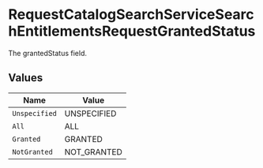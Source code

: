 # RequestCatalogSearchServiceSearchEntitlementsRequestGrantedStatus

The grantedStatus field.


## Values

| Name          | Value         |
| ------------- | ------------- |
| `Unspecified` | UNSPECIFIED   |
| `All`         | ALL           |
| `Granted`     | GRANTED       |
| `NotGranted`  | NOT_GRANTED   |